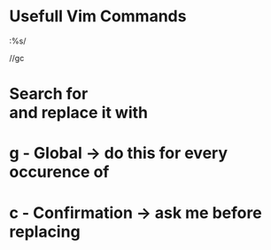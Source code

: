# Usefull Vim Commands

:%s/<search>/<replace>/gc

# Search for <search> and replace it with <replace>
# g - Global -> do this for every occurence of <search>
# c - Confirmation -> ask me before replacing
